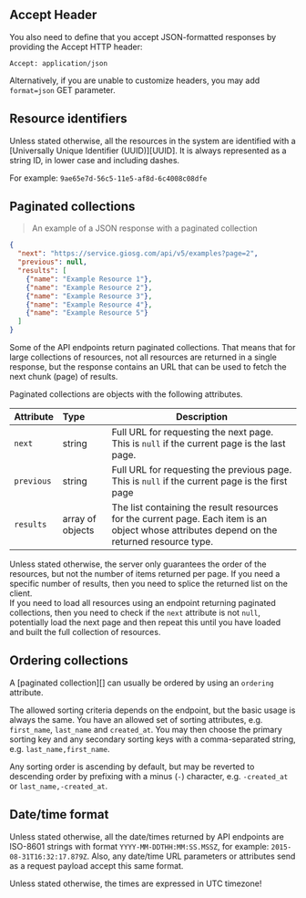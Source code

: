 ## Accept Header

You also need to define that you accept JSON-formatted responses by providing the Accept HTTP header:

`Accept: application/json`

Alternatively, if you are unable to customize headers, you may add `format=json` GET parameter.

## Resource identifiers

Unless stated otherwise, all the resources in the system are identified with a [Universally Unique Identifier (UUID)][UUID]. It is always represented as a string ID, in lower case and including dashes.

For example: `9ae65e7d-56c5-11e5-af8d-6c4008c08dfe`

## Paginated collections

> An example of a JSON response with a paginated collection

```json
{
  "next": "https://service.giosg.com/api/v5/examples?page=2",
  "previous": null,
  "results": [
    {"name": "Example Resource 1"},
    {"name": "Example Resource 2"},
    {"name": "Example Resource 3"},
    {"name": "Example Resource 4"},
    {"name": "Example Resource 5"}
  ]
}
```

Some of the API endpoints return paginated collections. That means that for large collections of resources, not all resources are returned in a single response, but the response contains an URL that can be used to fetch the next chunk (page) of results.

Paginated collections are objects with the following attributes.

Attribute | Type | Description
:---------|:-----|------------
`next` | string | Full URL for requesting the next page. This is `null` if the current page is the last page.
`previous` | string | Full URL for requesting the previous page. This is `null` if the current page is the first page
`results` | array of objects | The list containing the result resources for the current page. Each item is an object whose attributes depend on the returned resource type.

<aside class="warning">
Unless stated otherwise, the server only guarantees the order of the resources, but not the number of items returned per page. If you need a specific number of results, then you need to splice the returned list on the client.
</aside>

<aside class="info">
If you need to load all resources using an endpoint returning paginated collections, then you need to check if the <code>next</code> attribute is not <code>null</code>, potentially load the next page and then repeat this until you have loaded and built the full collection of resources.
</aside>

## Ordering collections

A [paginated collection][] can usually be ordered by using an `ordering` attribute.

The allowed sorting criteria depends on the endpoint, but the basic usage is always the same. You have an allowed set of sorting attributes, e.g. `first_name`, `last_name` and `created_at`. You may then choose the primary sorting key and any secondary sorting keys with a comma-separated string, e.g. `last_name,first_name`.

Any sorting order is ascending by default, but may be reverted to descending order by prefixing with a minus (`-`) character, e.g. `-created_at` or `last_name,-created_at`.

## Date/time format

Unless stated otherwise, all the date/times returned by API endpoints are ISO-8601 strings with format `YYYY-MM-DDTHH:MM:SS.MSSZ`, for example: `2015-08-31T16:32:17.879Z`. Also, any date/time URL parameters or attributes send as a request payload accept this same format.

Unless stated otherwise, the times are expressed in UTC timezone!
